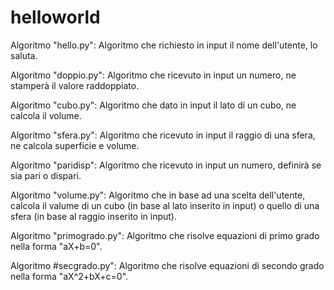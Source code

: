 # helloworld

Algoritmo "hello.py": Algoritmo che richiesto in input il nome dell'utente, lo saluta.

Algoritmo "doppio.py": Algoritmo che ricevuto in input un numero, ne stamperà il valore raddoppiato.

Algoritmo "cubo.py": Algoritmo che dato in input il lato di un cubo, ne calcola il volume.

Algoritmo "sfera.py": Algoritmo che ricevuto in input il raggio di una sfera, ne calcola superficie e volume.

Algoritmo "paridisp": Algoritmo che ricevuto in input un numero, definirà se sia pari o dispari.

Algoritmo "volume.py": Algoritmo che in base ad una scelta dell'utente, calcola il valume di un cubo (in base al lato inserito in input) o quello di una sfera (in base al raggio inserito in input).

Algoritmo "primogrado.py": Algoritmo che risolve equazioni di primo grado nella forma "aX+b=0".

Algoritmo #secgrado.py": Algoritmo che risolve equazioni di secondo grado nella forma "aX^2+bX+c=0".
